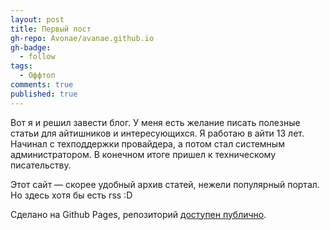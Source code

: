 ```yaml
---
layout: post
title: Первый пост
gh-repo: Avonae/avanae.github.io
gh-badge:
  - follow
tags:
  - Оффтоп
comments: true
published: true
---
```


Вот я и решил завести блог. У меня есть желание писать полезные статьи для айтишников и интересующихся.
Я работаю в айти 13 лет. Начинал с техподдержки провайдера, а потом стал системным администратором. В конечном итоге пришел к техническому писательству. 

Этот сайт — скорее удобный архив статей, нежели популярный портал. Но здесь хотя бы есть rss :D

Сделано на Github Pages, репозиторий [доступен публично](https://github.com/Avonae/Blog).